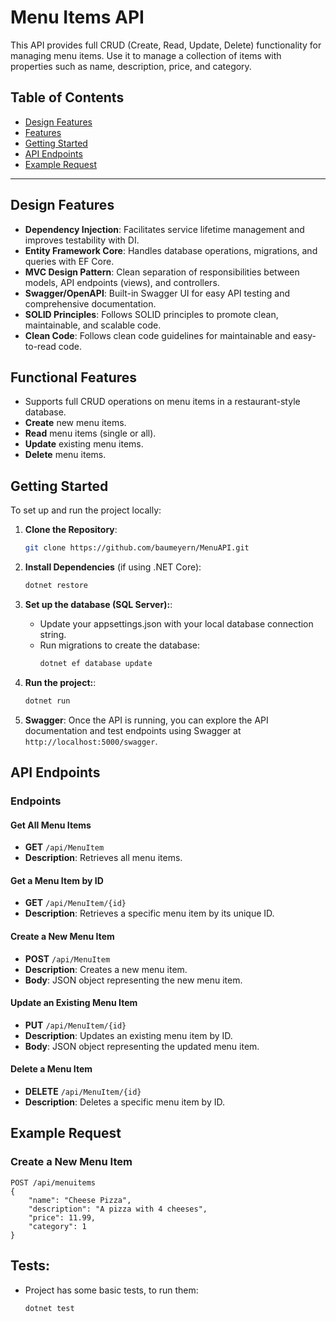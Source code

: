 # Menu Items API

This API provides full CRUD (Create, Read, Update, Delete) functionality for managing menu items. Use it to manage a collection of items with properties such as name, description, price, and category.
## Table of Contents

- [Design Features](#design-features)
- [Features](#functional-features)
- [Getting Started](#getting-started)
- [API Endpoints](#api-endpoints)
- [Example Request](#example-request)

---

## Design Features
- **Dependency Injection**: Facilitates service lifetime management and improves testability with DI.
- **Entity Framework Core**: Handles database operations, migrations, and queries with EF Core.
- **MVC Design Pattern**:  Clean separation of responsibilities between models, API endpoints (views), and controllers.
- **Swagger/OpenAPI**: Built-in Swagger UI for easy API testing and comprehensive documentation.
- **SOLID Principles**: Follows SOLID principles to promote clean, maintainable, and scalable code.
- **Clean Code**: Follows clean code guidelines for maintainable and easy-to-read code.

## Functional Features
- Supports full CRUD operations on menu items in a restaurant-style database.
- **Create** new menu items.
- **Read** menu items (single or all).
- **Update** existing menu items.
- **Delete** menu items.

## Getting Started

To set up and run the project locally:

1. **Clone the Repository**:
    ```bash
    git clone https://github.com/baumeyern/MenuAPI.git
    ```

2. **Install Dependencies** (if using .NET Core):
    ```bash
    dotnet restore
    ```

3. **Set up the database (SQL Server):**:
    - Update your appsettings.json with your local database connection string.
    - Run migrations to create the database:
       ```bash
       dotnet ef database update

4. **Run the project:**:
   ```bash
   dotnet run

5. **Swagger**:
    Once the API is running, you can explore the API documentation and test endpoints using Swagger at `http://localhost:5000/swagger`.

## API Endpoints


### Endpoints

#### Get All Menu Items
- **GET** `/api/MenuItem`
- **Description**: Retrieves all menu items.

#### Get a Menu Item by ID
- **GET** `/api/MenuItem/{id}`
- **Description**: Retrieves a specific menu item by its unique ID.

#### Create a New Menu Item
- **POST** `/api/MenuItem`
- **Description**: Creates a new menu item.
- **Body**: JSON object representing the new menu item.

#### Update an Existing Menu Item
- **PUT** `/api/MenuItem/{id}`
- **Description**: Updates an existing menu item by ID.
- **Body**: JSON object representing the updated menu item.

#### Delete a Menu Item
- **DELETE** `/api/MenuItem/{id}`
- **Description**: Deletes a specific menu item by ID.

## Example Request

### Create a New Menu Item

```http
POST /api/menuitems
{
    "name": "Cheese Pizza",
    "description": "A pizza with 4 cheeses",
    "price": 11.99,
    "category": 1
}
```

## Tests:
- Project has some basic tests, to run them:
  ```bash
  dotnet test